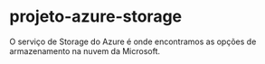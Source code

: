 # projeto-azure-storage

O serviço de Storage do Azure é onde encontramos as opções de armazenamento na nuvem da Microsoft.
